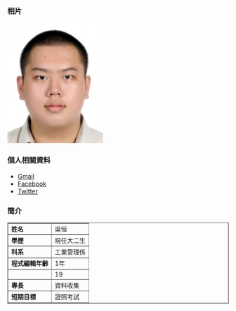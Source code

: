 <html>
    <head>
        <meta charset="utf-8" />
    </head>
    <body>
        <h3>相片</h3>
        <img src="face.jpg">
        <h3>個人相關資料</h3>
        <ul>
            <li><a href="alan970074413@gmail.com">Gmail</a></li>
            <li><a href="https://www.facebook.com">Facebook</a></li>
            <li><a href="https://twitter.com/wlkakaroyi">Twitter</a></li>
        </ul>
        <h3>簡介</h3>
        <table border="1" width="300" cellpadding="5">
            <tr>
                <td><b>姓名</b></td>
                <td>吳恒</td>
            </tr>
            <tr>
                <td><b>學歷</b></td>
                <td>現任大二生</td>
            </tr>
            <tr>
                <td><b>科系</b></td>
                <td>工業管理係</td>
            </tr>
            <tr>
                <td><b>程式編輯年齡</b></td>
                <td>1年</td>
            </tr>
            <tr>
                <td><b></b></td>
                <td>19</td>
            </tr>
            <tr>
                <td><b>專長</b></td>
                <td>資料收集</td>
            </tr>
            <tr>
                <td><b>短期目標</b></td>
                <td>證照考試</td>
            </tr>
        </table>
    </body>    
</html>
